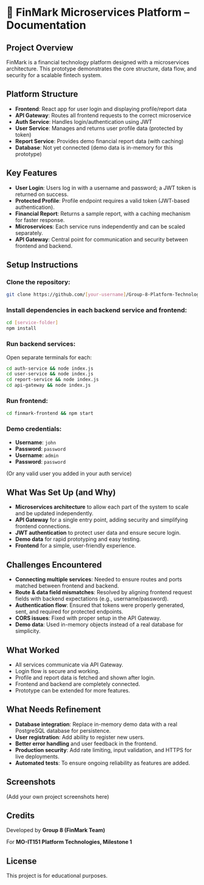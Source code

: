 # 🚀 FinMark Microservices Platform – Documentation

## Project Overview
FinMark is a financial technology platform designed with a microservices architecture.
This prototype demonstrates the core structure, data flow, and security for a scalable fintech system.

## Platform Structure
- **Frontend**: React app for user login and displaying profile/report data
- **API Gateway**: Routes all frontend requests to the correct microservice
- **Auth Service**: Handles login/authentication using JWT
- **User Service**: Manages and returns user profile data (protected by token)
- **Report Service**: Provides demo financial report data (with caching)
- **Database**: Not yet connected (demo data is in-memory for this prototype)

## Key Features
- **User Login**: Users log in with a username and password; a JWT token is returned on success.
- **Protected Profile**: Profile endpoint requires a valid token (JWT-based authentication).
- **Financial Report**: Returns a sample report, with a caching mechanism for faster response.
- **Microservices**: Each service runs independently and can be scaled separately.
- **API Gateway**: Central point for communication and security between frontend and backend.

## Setup Instructions

### Clone the repository:
```bash
git clone https://github.com/[your-username]/Group-8-Platform-Technologies.git
```

### Install dependencies in each backend service and frontend:
```bash
cd [service-folder]
npm install
```

### Run backend services:
Open separate terminals for each:
```bash
cd auth-service && node index.js
cd user-service && node index.js
cd report-service && node index.js
cd api-gateway && node index.js
```

### Run frontend:
```bash
cd finmark-frontend && npm start
```

### Demo credentials:
- **Username**: `john`
- **Password**: `password`
- **Username**: `admin`
- **Password**: `password`

(Or any valid user you added in your auth service)

## What Was Set Up (and Why)
- **Microservices architecture** to allow each part of the system to scale and be updated independently.
- **API Gateway** for a single entry point, adding security and simplifying frontend connections.
- **JWT authentication** to protect user data and ensure secure login.
- **Demo data** for rapid prototyping and easy testing.
- **Frontend** for a simple, user-friendly experience.

## Challenges Encountered
- **Connecting multiple services**: Needed to ensure routes and ports matched between frontend and backend.
- **Route & data field mismatches**: Resolved by aligning frontend request fields with backend expectations (e.g., username/password).
- **Authentication flow**: Ensured that tokens were properly generated, sent, and required for protected endpoints.
- **CORS issues**: Fixed with proper setup in the API Gateway.
- **Demo data**: Used in-memory objects instead of a real database for simplicity.

## What Worked
- All services communicate via API Gateway.
- Login flow is secure and working.
- Profile and report data is fetched and shown after login.
- Frontend and backend are completely connected.
- Prototype can be extended for more features.

## What Needs Refinement
- **Database integration**: Replace in-memory demo data with a real PostgreSQL database for persistence.
- **User registration**: Add ability to register new users.
- **Better error handling** and user feedback in the frontend.
- **Production security**: Add rate limiting, input validation, and HTTPS for live deployments.
- **Automated tests**: To ensure ongoing reliability as features are added.

## Screenshots
(Add your own project screenshots here)

## Credits
Developed by **Group 8 (FinMark Team)**

For **MO-IT151 Platform Technologies, Milestone 1**

## License
This project is for educational purposes.
